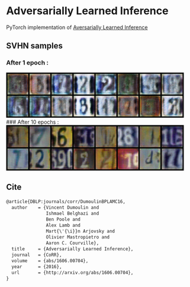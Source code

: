 # Adversarially Learned Inference
PyTorch implementation of [Aversarially Learned Inference](https://arxiv.org/abs/1606.00704)

## SVHN samples
### After 1 epoch : 
<img src="https://github.com/9310gaurav/ali-pytorch/blob/master/saved_images_svhn/fake_0.png" width="480">
### After 10 epochs :
<img src="https://github.com/9310gaurav/ali-pytorch/blob/master/saved_images_svhn/fake_10.png" width="480">

## Cite
```
@article{DBLP:journals/corr/DumoulinBPLAMC16,
  author    = {Vincent Dumoulin and
               Ishmael Belghazi and
               Ben Poole and
               Alex Lamb and
               Mart{\'{\i}}n Arjovsky and
               Olivier Mastropietro and
               Aaron C. Courville},
  title     = {Adversarially Learned Inference},
  journal   = {CoRR},
  volume    = {abs/1606.00704},
  year      = {2016},
  url       = {http://arxiv.org/abs/1606.00704},
}
```
